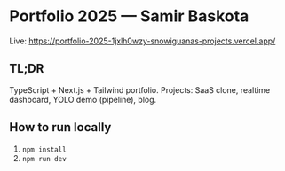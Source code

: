 # Portfolio 2025 — Samir Baskota

Live: https://portfolio-2025-1jxlh0wzy-snowiguanas-projects.vercel.app/

## TL;DR
TypeScript + Next.js + Tailwind portfolio. Projects: SaaS clone, realtime dashboard, YOLO demo (pipeline), blog.

## How to run locally
1. `npm install`
2. `npm run dev`
